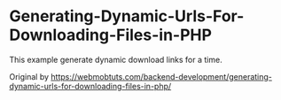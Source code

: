 # Generating-Dynamic-Urls-For-Downloading-Files-in-PHP
This example generate dynamic download links for a time.

Original by https://webmobtuts.com/backend-development/generating-dynamic-urls-for-downloading-files-in-php/
